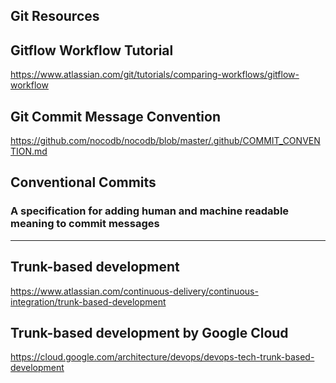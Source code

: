 Git Resources 
---

## Gitflow Workflow Tutorial 
https://www.atlassian.com/git/tutorials/comparing-workflows/gitflow-workflow


## Git Commit Message Convention
https://github.com/nocodb/nocodb/blob/master/.github/COMMIT_CONVENTION.md

## Conventional Commits
### A specification for adding human and machine readable meaning to commit messages

---
## Trunk-based development

https://www.atlassian.com/continuous-delivery/continuous-integration/trunk-based-development



## Trunk-based development by Google Cloud 
https://cloud.google.com/architecture/devops/devops-tech-trunk-based-development